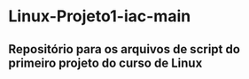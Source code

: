 # Linux-Projeto1-iac-main
## Repositório para os arquivos de script do primeiro projeto do curso de Linux
